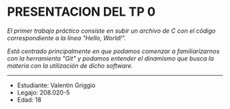# **PRESENTACION DEL TP 0** #

*El primer trabajo práctico consiste en subir un archivo de C con el código correspondiente a la línea "Hello, World!".*

*Está centrado principalmente en que podamos comenzar a familiarizarnos con la herramienta "Git" y podamos entender el dinamismo que busca la materia con la utilización de dicho software.*

---
- Estudiante: Valentin Griggio
- Legajo: 208.020-5
- Edad: 18